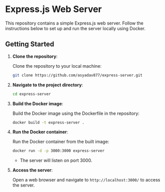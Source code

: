 # Express.js Web Server
This repository contains a simple Express.js web server. Follow the instructions below to set up and run the server locally using Docker.

## Getting Started

1. **Clone the repository**:

    Clone the repository to your local machine:

    ```bash
    git clone https://github.com/asyadav877/express-server.git
    ```

2. **Navigate to the project directory**:

    ```bash
    cd express-server
    ```

3. **Build the Docker image**:

    Build the Docker image using the Dockerfile in the repository:

    ```bash
    docker build -t express-server .
    ```

4. **Run the Docker container**:

    Run the Docker container from the built image:

    ```bash
    docker run -d -p 3000:3000 express-server
    ```

    - The server will listen on port 3000.

5. **Access the server**:

    Open a web browser and navigate to `http://localhost:3000/` to access the server.